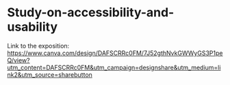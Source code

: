 # Study-on-accessibility-and-usability

Link to the exposition: https://www.canva.com/design/DAFSCRRc0FM/7J52gthNvkGWWyGS3P1peQ/view?utm_content=DAFSCRRc0FM&utm_campaign=designshare&utm_medium=link2&utm_source=sharebutton
